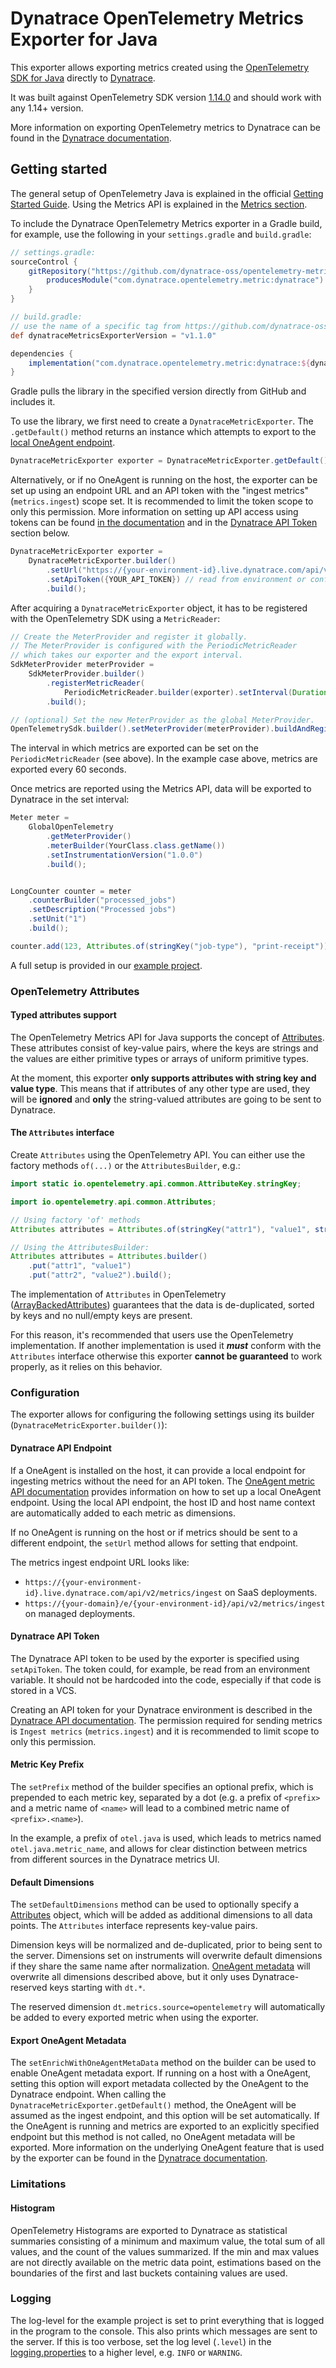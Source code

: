 # Dynatrace OpenTelemetry Metrics Exporter for Java

This exporter allows exporting metrics created using the [OpenTelemetry SDK for Java](https://github.com/open-telemetry/opentelemetry-java) directly to [Dynatrace](https://www.dynatrace.com).

It was built against OpenTelemetry SDK version [1.14.0](https://github.com/open-telemetry/opentelemetry-java/releases/tag/v1.14.0) and should work with any 1.14+ version.

More information on exporting OpenTelemetry metrics to Dynatrace can be found in the
[Dynatrace documentation](https://www.dynatrace.com/support/help/shortlink/opentelemetry-metrics).

## Getting started

The general setup of OpenTelemetry Java is explained in the official [Getting Started Guide](https://opentelemetry.io/docs/java/manual_instrumentation/).
Using the Metrics API is explained in the [Metrics section](https://opentelemetry.io/docs/java/manual_instrumentation/#metrics).

To include the Dynatrace OpenTelemetry Metrics exporter in a Gradle build, for example, use the following in your `settings.gradle` and `build.gradle`:

```groovy
// settings.gradle:
sourceControl {
    gitRepository("https://github.com/dynatrace-oss/opentelemetry-metric-java.git") {
        producesModule("com.dynatrace.opentelemetry.metric:dynatrace")
    }
}

// build.gradle:
// use the name of a specific tag from https://github.com/dynatrace-oss/opentelemetry-metric-java/tags
def dynatraceMetricsExporterVersion = "v1.1.0"

dependencies {
    implementation("com.dynatrace.opentelemetry.metric:dynatrace:${dynatraceMetricsExporterVersion}")
}
```

Gradle pulls the library in the specified version directly from GitHub and includes it.

To use the library, we first need to create a `DynatraceMetricExporter`.
The `.getDefault()` method returns an instance which attempts to export to the [local OneAgent endpoint](https://www.dynatrace.com/support/help/how-to-use-dynatrace/metrics/metric-ingestion/ingestion-methods/local-api/).

```java
DynatraceMetricExporter exporter = DynatraceMetricExporter.getDefault();
```

Alternatively, or if no OneAgent is running on the host, the exporter can be set up using an endpoint URL and an API token with the "ingest metrics" (`metrics.ingest`) scope set.
It is recommended to limit the token scope to only this permission.
More information on setting up API access using tokens can be found [in the documentation](https://www.dynatrace.com/support/help/dynatrace-api/basics/dynatrace-api-authentication/) and in the [Dynatrace API Token](#dynatrace-api-token) section below.

```java
DynatraceMetricExporter exporter =
    DynatraceMetricExporter.builder()
        .setUrl("https://{your-environment-id}.live.dynatrace.com/api/v2/metrics/ingest")
        .setApiToken({YOUR_API_TOKEN}) // read from environment or config
        .build();
```

After acquiring a `DynatraceMetricExporter` object, it has to be registered with the OpenTelemetry SDK using a `MetricReader`:

```java
// Create the MeterProvider and register it globally. 
// The MeterProvider is configured with the PeriodicMetricReader
// which takes our exporter and the export interval.
SdkMeterProvider meterProvider =
    SdkMeterProvider.builder()
        .registerMetricReader(
            PeriodicMetricReader.builder(exporter).setInterval(Duration.ofSeconds(60)).build())
        .build();

// (optional) Set the new MeterProvider as the global MeterProvider.
OpenTelemetrySdk.builder().setMeterProvider(meterProvider).buildAndRegisterGlobal();
```

The interval in which metrics are exported can be set on the `PeriodicMetricReader` (see above).
In the example case above, metrics are exported every 60 seconds.

Once metrics are reported using the Metrics API, data will be exported to Dynatrace in the set interval:

```java
Meter meter =
    GlobalOpenTelemetry
        .getMeterProvider()
        .meterBuilder(YourClass.class.getName())
        .setInstrumentationVersion("1.0.0")
        .build();


LongCounter counter = meter
    .counterBuilder("processed_jobs")
    .setDescription("Processed jobs")
    .setUnit("1")
    .build();

counter.add(123, Attributes.of(stringKey("job-type"), "print-receipt"));
```

A full setup is provided in our [example project](example/src/main/java/com/dynatrace/opentelemetry/metric/example/DynatraceExporterExample.java).

### OpenTelemetry Attributes

#### Typed attributes support

The OpenTelemetry Metrics API for Java supports the concept of [Attributes]( https://github.com/open-telemetry/opentelemetry-specification/blob/main/specification/common/common.md#attributes).
These attributes consist of key-value pairs, where the keys are strings and the values are either primitive types or arrays of uniform primitive types.

At the moment, this exporter **only supports attributes with string key and value type**.
This means that if attributes of any other type are used, they will be **ignored** and **only** the string-valued attributes are going to be sent to Dynatrace.

#### The `Attributes` interface

Create `Attributes` using the OpenTelemetry API.
You can either use the factory methods `of(...)` or the `AttributesBuilder`, e.g.:

```java
import static io.opentelemetry.api.common.AttributeKey.stringKey;

import io.opentelemetry.api.common.Attributes;

// Using factory 'of' methods
Attributes attributes = Attributes.of(stringKey("attr1"), "value1", stringKey("attr2"), "value2");

// Using the AttributesBuilder:
Attributes attributes = Attributes.builder()
    .put("attr1", "value1")
    .put("attr2", "value2").build();
```

The implementation of `Attributes` in OpenTelemetry ([ArrayBackedAttributes](https://github.com/open-telemetry/opentelemetry-java/blob/main/api/all/src/main/java/io/opentelemetry/api/common/ArrayBackedAttributes.java)) guarantees that the data is de-duplicated, sorted by keys and no null/empty keys are present.

For this reason, it's recommended that users use the OpenTelemetry implementation.
If another implementation is used it **_must_** conform with the `Attributes` interface otherwise this exporter **cannot be guaranteed** to work properly, as it relies on this behavior.

### Configuration

The exporter allows for configuring the following settings using its builder (`DynatraceMetricExporter.builder()`):

#### Dynatrace API Endpoint

If a OneAgent is installed on the host, it can provide a local endpoint for ingesting metrics without the need for an API token.
The [OneAgent metric API documentation](https://www.dynatrace.com/support/help/how-to-use-dynatrace/metrics/metric-ingestion/ingestion-methods/local-api/) provides information on how to set up a local OneAgent endpoint.
Using the local API endpoint, the host ID and host name context are automatically added to each metric as dimensions.

If no OneAgent is running on the host or if metrics should be sent to a different endpoint, the `setUrl` method allows for setting that endpoint.

The metrics ingest endpoint URL looks like:

- `https://{your-environment-id}.live.dynatrace.com/api/v2/metrics/ingest`
  on SaaS deployments.
- `https://{your-domain}/e/{your-environment-id}/api/v2/metrics/ingest`
  on managed deployments.

#### Dynatrace API Token

The Dynatrace API token to be used by the exporter is specified using `setApiToken`.
The token could, for example, be read from an environment variable.
It should not be hardcoded into the code, especially if that code is stored in a VCS.

Creating an API token for your Dynatrace environment is described in the [Dynatrace API documentation](https://www.dynatrace.com/support/help/dynatrace-api/basics/dynatrace-api-authentication/).
The permission required for sending metrics is `Ingest metrics` (`metrics.ingest`) and it is recommended to limit scope to only this permission.

#### Metric Key Prefix

The `setPrefix` method of the builder specifies an optional prefix, which is prepended to each metric key, separated by a dot (e.g. a prefix of `<prefix>` and a metric name of `<name>` will lead to a combined metric name of `<prefix>.<name>`).

In the example, a prefix of `otel.java` is used, which leads to metrics named `otel.java.metric_name`, and allows for clear distinction between metrics from different sources in the Dynatrace metrics UI.

#### Default Dimensions

The `setDefaultDimensions` method can be used to optionally specify a [Attributes](https://github.com/open-telemetry/opentelemetry-java/blob/main/api/all/src/main/java/io/opentelemetry/api/common/Attributes.java) object, which will be added as additional dimensions to all data points.
The `Attributes` interface represents key-value pairs.

Dimension keys will be normalized and de-duplicated, prior to being sent to the server.
Dimensions set on instruments will overwrite default dimensions if they share the same name after normalization.
[OneAgent metadata](#export-oneagent-metadata) will overwrite all dimensions described above, but it only uses Dynatrace-reserved keys starting with `dt.*`.

The reserved dimension `dt.metrics.source=opentelemetry` will automatically be added to every exported metric when using the exporter.

#### Export OneAgent Metadata

The `setEnrichWithOneAgentMetaData` method on the builder can be used to enable OneAgent metadata export.
If running on a host with a OneAgent, setting this option will export metadata collected by the OneAgent to the Dynatrace endpoint.
When calling the `DynatraceMetricExporter.getDefault()` method, the OneAgent will be assumed as the ingest endpoint, and this option will be set automatically.
If the OneAgent is running and metrics are exported to an explicitly specified endpoint but this method is not called, no OneAgent metadata will be exported.
More information on the underlying OneAgent feature that is used by the exporter can be found in
the [Dynatrace documentation](https://www.dynatrace.com/support/help/how-to-use-dynatrace/metrics/metric-ingestion/ingestion-methods/enrich-metrics/).

### Limitations

#### Histogram
OpenTelemetry Histograms are exported to Dynatrace as statistical summaries consisting of a minimum and maximum value, the total sum of all values, and the count of the values summarized. If the min and max values are not directly available on the metric data point, estimations based on the boundaries of the first and last buckets containing values are used.

### Logging

The log-level for the example project is set to print everything that is logged in the program to the console.
This also prints which messages are sent to the server.
If this is too verbose, set the log level (`.level`) in the [logging.properties](example/src/main/resources/logging.properties) to a higher level, e.g. `INFO` or `WARNING`.

